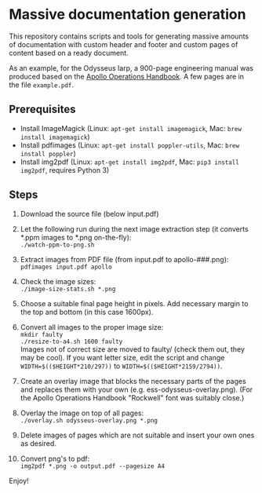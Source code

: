 
Massive documentation generation
================================

This repository contains scripts and tools for generating massive amounts
of documentation with custom header and footer and custom pages of content
based on a ready document.

As an example, for the Odysseus larp, a 900-page engineering manual was
produced based on the [Apollo Operations Handbook](https://www.hq.nasa.gov/alsj/alsj-CSMdocs.html).
A few pages are in the file `example.pdf`.


## Prerequisites

* Install ImageMagick (Linux: `apt-get install imagemagick`, Mac: `brew install imagemagick`)
* Install pdfimages (Linux: `apt-get install poppler-utils`, Mac: `brew install poppler`)
* Install img2pdf (Linux: `apt-get install img2pdf`, Mac: `pip3 install img2pdf`, requires Python 3)


## Steps

1. Download the source file (below input.pdf)

2. Let the following run during the next image extraction step
   (it converts *.ppm images to *.png on-the-fly):  
   `./watch-ppm-to-png.sh`

3. Extract images from PDF file (from input.pdf to apollo-###.png):  
   `pdfimages input.pdf apollo`

4. Check the image sizes:  
   `./image-size-stats.sh *.png`

5. Choose a suitable final page height in pixels. Add necessary margin to
   the top and bottom (in this case 1600px).

6. Convert all images to the proper image size:  
   `mkdir faulty`  
   `./resize-to-a4.sh 1600 faulty`  
   Images not of correct size are moved to faulty/ (check them out, they may be cool).
   If you want letter size, edit the script and change
   `WIDTH=$(($HEIGHT*210/297))` to `WIDTH=$(($HEIGHT*2159/2794))`.

7. Create an overlay image that blocks the necessary parts of the pages and
   replaces them with your own (e.g. ess-odysseus-overlay.png).
   (For the Apollo Operations Handbook "Rockwell" font was suitably close.)

8. Overlay the image on top of all pages:  
   `./overlay.sh odysseus-overlay.png *.png`

9. Delete images of pages which are not suitable and insert your own ones as
   desired.

10. Convert png's to pdf:  
    `img2pdf *.png -o output.pdf --pagesize A4`

Enjoy!
